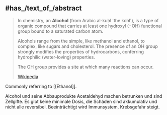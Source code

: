 
## #has_/text_of_/abstract 

> In chemistry, an **Alcohol** (from Arabic  al-kuḥl 'the kohl'), is a type of organic compound 
> that carries at least one hydroxyl (−OH) functional group bound to a saturated carbon atom. 
> 
> Alcohols range from the simple, like methanol and ethanol, to complex, like sugars and cholesterol. 
> The presence of an OH group strongly modifies the properties of hydrocarbons, 
> conferring hydrophilic (water-loving) properties.  
> 
> The OH group provides a site at which many reactions can occur.
>
> [Wikipedia](https://en.wikipedia.org/wiki/Alcohol%20(chemistry))

Commonly referring to [[Ethanol]]. 

Alcohol und seine Abbauprodukte Acetaldehyd machen betrunken und sind Zellgifte. 
Es gibt keine minimale Dosis, die Schäden sind akkumulativ und nicht alle reversibel. 
Beeinträchtigt wird Immunsystem, Krebsgefahr steigt. 


